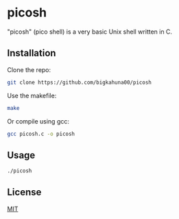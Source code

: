 # picosh

"picosh" (pico shell) is a very basic Unix shell written in C.

## Installation

Clone the repo:

```bash
git clone https://github.com/bigkahuna00/picosh
```

Use the makefile:

```bash
make
```
Or compile using gcc:
```bash
gcc picosh.c -o picosh
```

## Usage

```bash
./picosh
```

## License
[MIT](https://github.com/bigkahuna00/picosh/blob/main/LICENSE.md)
